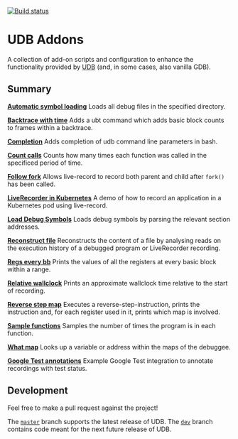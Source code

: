 [![Build status](https://api.travis-ci.com/undoio/addons.svg?master)](https://travis-ci.com/undoio/addons)

UDB Addons
==========

A collection of add-on scripts and configuration to enhance the functionality
provided by [UDB](http://undo.io/) (and, in some cases, also vanilla GDB).


Summary
-------

[**Automatic symbol loading**](automatic_symbol_loading/README.md)
Loads all debug files in the specified directory.

[**Backtrace with time**](backtrace_with_time/README.md)
Adds a ubt command which adds basic block counts to frames within a backtrace.

[**Completion**](completion/README.md)
Adds completion of udb command line parameters in bash.

[**Count calls**](count_calls/README.md)
Counts how many times each function was called in the specificed period of time.

[**Follow fork**](follow_fork/README.md)
Allows live-record to record both parent and child after `fork()` has been called.

[**LiveRecorder in Kubernetes**](k8s_live_recorder/README.md)
A demo of how to record an application in a Kubernetes pod using live-record.

[**Load Debug Symbols**](load_debug_symbols/README.md)
Loads debug symbols by parsing the relevant section addresses.

[**Reconstruct file**](reconstruct_file/README.md)
Reconstructs the content of a file by analysing reads on the execution history
of a debugged program or LiveRecorder recording.

[**Regs every bb**](regs_every_bb/README.md)
Prints the values of all the registers at every basic block within a range.

[**Relative wallclock**](relative_wallclock/README.md)
Prints an approximate wallclock time relative to the start of recording.

[**Reverse step map**](reverse_step_map/README.md)
Executes a reverse-step-instruction, prints the instruction and, for each
register used in it, prints which map is involved.

[**Sample functions**](sample_functions/README.md)
Samples the number of times the program is in each function.

[**What map**](what_map/README.md)
Looks up a variable or address within the maps of the debuggee.

[**Google Test annotations**](gtest_annotations/README.md)
Example Google Test integration to annotate recordings with test status.

Development
-----------

Feel free to make a pull request against the project!

The [`master`](https://github.com/undoio/addons/tree/dev) branch supports the
latest release of UDB.
The [`dev`](https://github.com/undoio/addons/tree/dev) branch contains code
meant for the next future release of UDB.
